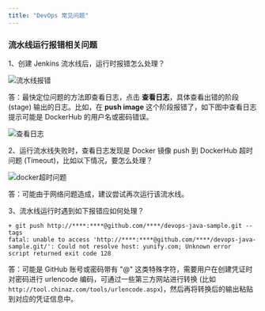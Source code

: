 ```yaml
---
title: "DevOps 常见问题" 
---
```


### 流水线运行报错相关问题

1、创建 Jenkins 流水线后，运行时报错怎么处理？

![流水线报错](/faq-pipeline-error.png)

答：最快定位问题的方法即查看日志，点击 **查看日志**，具体查看出错的阶段 (stage) 输出的日志。比如，在 **push image** 这个阶段报错了，如下图中查看日志提示可能是 DockerHub 的用户名或密码错误。

![查看日志](/faq-pipeline-log.png)

2、运行流水线失败时，查看日志发现是 Docker 镜像 push 到 DockerHub 超时问题 (Timeout)，比如以下情况，要怎么处理？

![docker超时问题](/pipeline-docker-timeout.png)

答：可能由于网络问题造成，建议尝试再次运行该流水线。

3、流水线运行时遇到如下报错应如何处理？

```
+ git push http://****:****@github.com/****/devops-java-sample.git --tags
fatal: unable to access 'http://****:****@github.com/****/devops-java-sample.git/': Could not resolve host: yunify.com; Unknown error
script returned exit code 128  
```

答：可能是 GitHub 账号或密码带有 "@" 这类特殊字符，需要用户在创建凭证时对密码进行 urlencode 编码，可通过一些第三方网站进行转换 (比如 `http://tool.chinaz.com/tools/urlencode.aspx`)，然后再将转换后的输出粘贴到对应的凭证信息中。